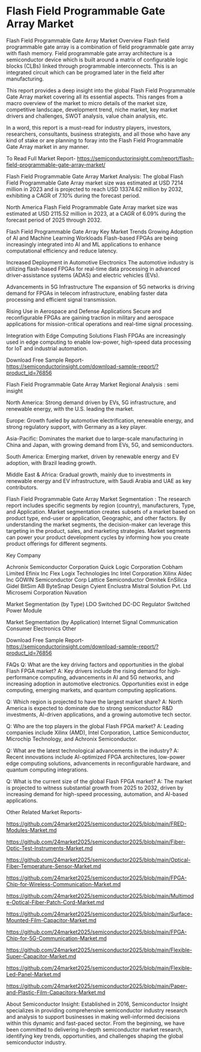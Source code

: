 <h1>Flash Field Programmable Gate Array Market</h1>
Flash Field Programmable Gate Array Market Overview
Flash field programmable gate array is a combination of field programmable gate array with flash memory. Field programmable gate array architecture is a semiconductor device which is built around a matrix of configurable logic blocks (CLBs) linked through programmable interconnects. This is an integrated circuit which can be programed later in the field after manufacturing.

This report provides a deep insight into the global Flash Field Programmable Gate Array market covering all its essential aspects. This ranges from a macro overview of the market to micro details of the market size, competitive landscape, development trend, niche market, key market drivers and challenges, SWOT analysis, value chain analysis, etc.

In a word, this report is a must-read for industry players, investors, researchers, consultants, business strategists, and all those who have any kind of stake or are planning to foray into the Flash Field Programmable Gate Array market in any manner.

To Read Full Market Report-
https://semiconductorinsight.com/report/flash-field-programmable-gate-array-market/

Flash Field Programmable Gate Array Market Analysis:
The global Flash Field Programmable Gate Array market size was estimated at USD 7214 million in 2023 and is projected to reach USD 13374.62 million by 2032, exhibiting a CAGR of 7.10% during the forecast period.

North America Flash Field Programmable Gate Array market size was estimated at USD 2115.52 million in 2023, at a CAGR of 6.09% during the forecast period of 2025 through 2032.

Flash Field Programmable Gate Array Key Market Trends
Growing Adoption of AI and Machine Learning Workloads
Flash-based FPGAs are being increasingly integrated into AI and ML applications to enhance computational efficiency and reduce latency.

Increased Deployment in Automotive Electronics
The automotive industry is utilizing flash-based FPGAs for real-time data processing in advanced driver-assistance systems (ADAS) and electric vehicles (EVs).

Advancements in 5G Infrastructure
The expansion of 5G networks is driving demand for FPGAs in telecom infrastructure, enabling faster data processing and efficient signal transmission.

Rising Use in Aerospace and Defense Applications
Secure and reconfigurable FPGAs are gaining traction in military and aerospace applications for mission-critical operations and real-time signal processing.

Integration with Edge Computing Solutions
Flash FPGAs are increasingly used in edge computing to enable low-power, high-speed data processing for IoT and industrial automation.

Download Free Sample Report-
https://semiconductorinsight.com/download-sample-report/?product_id=76856

Flash Field Programmable Gate Array Market Regional Analysis :
semi insight

North America:
Strong demand driven by EVs, 5G infrastructure, and renewable energy, with the U.S. leading the market.

Europe:
Growth fueled by automotive electrification, renewable energy, and strong regulatory support, with Germany as a key player.

Asia-Pacific:
Dominates the market due to large-scale manufacturing in China and Japan, with growing demand from EVs, 5G, and semiconductors.

South America:
Emerging market, driven by renewable energy and EV adoption, with Brazil leading growth.

Middle East & Africa:
Gradual growth, mainly due to investments in renewable energy and EV infrastructure, with Saudi Arabia and UAE as key contributors.

Flash Field Programmable Gate Array Market Segmentation :
The research report includes specific segments by region (country), manufacturers, Type, and Application. Market segmentation creates subsets of a market based on product type, end-user or application, Geographic, and other factors. By understanding the market segments, the decision-maker can leverage this targeting in the product, sales, and marketing strategies. Market segments can power your product development cycles by informing how you create product offerings for different segments.

Key Company

Achronix Semiconductor Corporation
Quick Logic Corporation
Cobham Limited
Efinix Inc
Flex Logix Technologies
Inc
Intel Corporation
Xilinx
Aldec
Inc
GOWIN Semiconductor Corp
Lattice Semiconductor
Omnitek
EnSilica
Gidel
BitSim AB
ByteSnap Design
Cyient
Enclustra
Mistral Solution Pvt. Ltd
Microsemi Corporation
Nuvation

Market Segmentation (by Type)
LDO
Switched DC-DC Regulator
Switched Power Module

Market Segmentation (by Application)
Internet
Signal Communication
Consumer Electronics
Other

Download Free Sample Report-
https://semiconductorinsight.com/download-sample-report/?product_id=76856

FAQs
Q: What are the key driving factors and opportunities in the global Flash FPGA market?
A: Key drivers include the rising demand for high-performance computing, advancements in AI and 5G networks, and increasing adoption in automotive electronics. Opportunities exist in edge computing, emerging markets, and quantum computing applications.

Q: Which region is projected to have the largest market share?
A: North America is expected to dominate due to strong semiconductor R&D investments, AI-driven applications, and a growing automotive tech sector.

Q: Who are the top players in the global Flash FPGA market?
A: Leading companies include Xilinx (AMD), Intel Corporation, Lattice Semiconductor, Microchip Technology, and Achronix Semiconductor.

Q: What are the latest technological advancements in the industry?
A: Recent innovations include AI-optimized FPGA architectures, low-power edge computing solutions, advancements in reconfigurable hardware, and quantum computing integrations.

Q: What is the current size of the global Flash FPGA market?
A: The market is projected to witness substantial growth from 2025 to 2032, driven by increasing demand for high-speed processing, automation, and AI-based applications.

Other Related Market Reports-

https://github.com/24market2025/semiconductor2025/blob/main/FRED-Modules-Market.md

https://github.com/24market2025/semiconductor2025/blob/main/Fiber-Optic-Test-Instruments-Market.md

https://github.com/24market2025/semiconductor2025/blob/main/Optical-Fiber-Temperature-Sensor-Market.md

https://github.com/24market2025/semiconductor2025/blob/main/FPGA-Chip-for-Wireless-Communication-Market.md

https://github.com/24market2025/semiconductor2025/blob/main/Multimode-Optical-Fiber-Patch-Cord-Market.md

https://github.com/24market2025/semiconductor2025/blob/main/Surface-Mounted-Film-Capacitor-Market.md

https://github.com/24market2025/semiconductor2025/blob/main/FPGA-Chip-for-5G-Communication-Market.md

https://github.com/24market2025/semiconductor2025/blob/main/Flexible-Super-Capacitor-Market.md

https://github.com/24market2025/semiconductor2025/blob/main/Flexible-Led-Panel-Market.md

https://github.com/24market2025/semiconductor2025/blob/main/Paper-and-Plastic-Film-Capacitors-Market.md

About Semiconductor Insight:
Established in 2016, Semiconductor Insight specializes in providing comprehensive semiconductor industry research and analysis to support businesses in making well-informed decisions within this dynamic and fast-paced sector. From the beginning, we have been committed to delivering in-depth semiconductor market research, identifying key trends, opportunities, and challenges shaping the global semiconductor industry.
